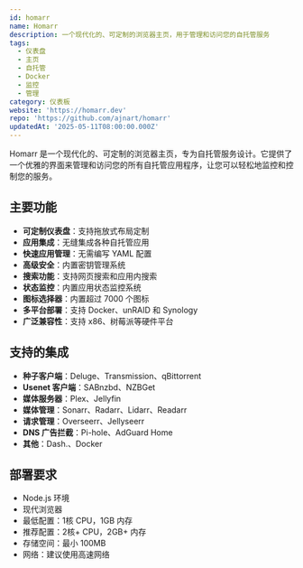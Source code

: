 ```yaml
---
id: homarr
name: Homarr
description: 一个现代化的、可定制的浏览器主页，用于管理和访问您的自托管服务
tags:
  - 仪表盘
  - 主页
  - 自托管
  - Docker
  - 监控
  - 管理
category: 仪表板
website: 'https://homarr.dev'
repo: 'https://github.com/ajnart/homarr'
updatedAt: '2025-05-11T08:00:00.000Z'
---
```


Homarr 是一个现代化的、可定制的浏览器主页，专为自托管服务设计。它提供了一个优雅的界面来管理和访问您的所有自托管应用程序，让您可以轻松地监控和控制您的服务。

## 主要功能

- **可定制仪表盘**：支持拖放式布局定制
- **应用集成**：无缝集成各种自托管应用
- **快速应用管理**：无需编写 YAML 配置
- **高级安全**：内置密钥管理系统
- **搜索功能**：支持网页搜索和应用内搜索
- **状态监控**：内置应用状态监控系统
- **图标选择器**：内置超过 7000 个图标
- **多平台部署**：支持 Docker、unRAID 和 Synology
- **广泛兼容性**：支持 x86、树莓派等硬件平台

## 支持的集成

- **种子客户端**：Deluge、Transmission、qBittorrent
- **Usenet 客户端**：SABnzbd、NZBGet
- **媒体服务器**：Plex、Jellyfin
- **媒体管理**：Sonarr、Radarr、Lidarr、Readarr
- **请求管理**：Overseerr、Jellyseerr
- **DNS 广告拦截**：Pi-hole、AdGuard Home
- **其他**：Dash.、Docker

## 部署要求

- Node.js 环境
- 现代浏览器
- 最低配置：1核 CPU，1GB 内存
- 推荐配置：2核+ CPU，2GB+ 内存
- 存储空间：最小 100MB
- 网络：建议使用高速网络 